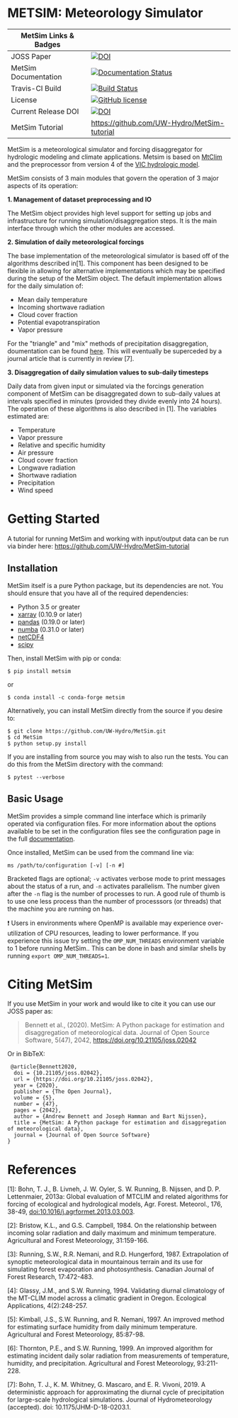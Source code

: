 METSIM: Meteorology Simulator
=============================
| MetSim Links & Badges              |                                                                             |
|------------------------|----------------------------------------------------------------------------------------------------------------------------------------------------------------------------------------------------------|
| JOSS Paper             | [![DOI](https://joss.theoj.org/papers/10.21105/joss.02042/status.svg)](https://doi.org/10.21105/joss.02042) |
| MetSim Documentation      | [![Documentation Status](http://readthedocs.org/projects/metsim/badge/?version=develop)](http://metsim.readthedocs.io/en/develop/?badge=develop) |
| Travis-CI Build           | [![Build Status](https://travis-ci.org/UW-Hydro/MetSim.png)](https://travis-ci.org/UW-Hydro/MetSim) |
| License                | [![GitHub license](https://img.shields.io/badge/license-GPLv3-blue.svg)](https://raw.githubusercontent.com/UW-Hydro/MetSim/master/LICENSE) |
| Current Release DOI    | [![DOI](https://zenodo.org/badge/69834400.svg)](https://zenodo.org/badge/latestdoi/69834400) |
| MetSim Tutorial        | https://github.com/UW-Hydro/MetSim-tutorial |

MetSim is a meteorological simulator and forcing disaggregator for
hydrologic modeling and climate applications. Metsim is based on
[MtClim](http://www.ntsg.umt.edu/project/mtclim)
and the preprocessor from version 4 of the [VIC hydrologic
model](https://github.com/UW-Hydro/VIC).

MetSim consists of 3 main modules that govern the operation of 3 major
aspects of its operation:

**1. Management of dataset preprocessing and IO**

The MetSim object provides high level support for setting up jobs and
infrastructure for running simulation/disaggregation steps. It is the
main interface through which the other modules are accessed.

**2. Simulation of daily meteorological forcings**

The base implementation of the meteorological simulator is based off of
the algorithms described in[1]. This component has been designed to be
flexible in allowing for alternative implementations which may be
specified during the setup of the MetSim object. The default
implementation allows for the daily simulation of:

-   Mean daily temperature
-   Incoming shortwave radiation
-   Cloud cover fraction
-   Potential evapotranspiration
-   Vapor pressure

For the "triangle" and "mix" methods of precipitation disaggregation,
doumentation can be found [here](https://github.com/UW-Hydro/MetSim/blob/develop/docs/PtriangleMethod.pdf).
This will eventually
be superceded by a journal article that is currently in review [7].

**3. Disaggregation of daily simulation values to sub-daily timesteps**

Daily data from given input or simulated via the forcings generation
component of MetSim can be disaggregated down to sub-daily values at
intervals specified in minutes (provided they divide evenly into 24
hours). The operation of these algorithms is also described in [1].
The variables estimated are:

-  Temperature
-  Vapor pressure
-  Relative and specific humidity
-  Air pressure
-  Cloud cover fraction
-  Longwave radiation
-  Shortwave radiation
-  Precipitation
-  Wind speed

Getting Started
===============
A tutorial for running MetSim and working with input/output data can be run
via binder here: https://github.com/UW-Hydro/MetSim-tutorial

Installation
------------

MetSim itself is a pure Python package, but its dependencies are not.
You should ensure that you have all of the required dependencies:

-   Python 3.5 or greater
-   [xarray](http://xarray.pydata.org/) (0.10.9 or later)
-   [pandas](http://pandas.pydata.org/) (0.19.0 or later)
-   [numba](http://numba.pydata.org/) (0.31.0 or later)
-   [netCDF4](https://github.com/Unidata/netcdf4-python)
-   [scipy](http://scipy.org/)

Then, install MetSim with pip or conda:

    $ pip install metsim

or

    $ conda install -c conda-forge metsim

Alternatively, you can install MetSim directly from the source if you desire to:

    $ git clone https://github.com/UW-Hydro/MetSim.git
    $ cd MetSim
    $ python setup.py install
    
If you are installing from source you may wish to also run the tests. 
You can do this from the MetSim directory with the command:

    $ pytest --verbose

Basic Usage
-----------

MetSim provides a simple command line interface which is primarily
operated via configuration files. For more information about the options
available to be set in the configuration files see the configuration
page in the full [documentation](http://metsim.readthedocs.io/en/develop/).


Once installed, MetSim can be used from the command line via:

`ms /path/to/configuration [-v] [-n #]`

Bracketed flags are optional; `-v` activates verbose mode to print
messages about the status of a run, and `-n` activates parallelism. The
number given after the `-n` flag is the number of processes to run. A
good rule of thumb is to use one less process than the number of
processsors (or threads) that the machine you are running on has.

:exclamation: Users in environments where OpenMP is available may experience
over-utilization of CPU resources, leading to lower performance. If you experience
this issue try setting the `OMP_NUM_THREADS` environment variable to 1 before running
MetSim.. This can be done in bash and similar shells by running
`export OMP_NUM_THREADS=1`.

Citing MetSim
=============
If you use MetSim in your work and would like to cite it you can use our JOSS paper as:

 > Bennett et al., (2020). MetSim: A Python package for estimation and disaggregation of meteorological data. Journal of Open Source Software, 5(47), 2042, https://doi.org/10.21105/joss.02042

Or in BibTeX:
``` 
 @article{Bennett2020,
  doi = {10.21105/joss.02042},
  url = {https://doi.org/10.21105/joss.02042},
  year = {2020},
  publisher = {The Open Journal},
  volume = {5},
  number = {47},
  pages = {2042},
  author = {Andrew Bennett and Joseph Hamman and Bart Nijssen},
  title = {MetSim: A Python package for estimation and disaggregation of meteorological data},
  journal = {Journal of Open Source Software}
}
```


References
==========

[1]: Bohn, T. J., B. Livneh, J. W. Oyler, S. W. Running, B. Nijssen,
    and D. P. Lettenmaier, 2013a: Global evaluation of MTCLIM and
    related algorithms for forcing of ecological and hydrological
    models, Agr. Forest. Meteorol., 176, 38-49,
    <doi:10.1016/j.agrformet.2013.03.003>.

[2]: Bristow, K.L., and G.S. Campbell, 1984. On the relationship between
    incoming solar radiation and daily maximum and minimum temperature.
    Agricultural and Forest Meteorology, 31:159-166.

[3]: Running, S.W., R.R. Nemani, and R.D. Hungerford, 1987. Extrapolation of
    synoptic meteorological data in mountainous terrain and its use for
    simulating forest evaporation and photosynthesis. Canadian Journal of
    Forest Research, 17:472-483.

[4]: Glassy, J.M., and S.W. Running, 1994. Validating diurnal climatology of
    the MT-CLIM model across a climatic gradient in Oregon. Ecological
    Applications, 4(2):248-257.

[5]: Kimball, J.S., S.W. Running, and R. Nemani, 1997. An improved method for
    estimating surface humidity from daily minimum temperature. Agricultural
    and Forest Meteorology, 85:87-98.

[6]: Thornton, P.E., and S.W. Running, 1999. An improved algorithm for
    estimating incident daily solar radiation from measurements of
    temperature, humidity, and precipitation. Agricultural and Forest
    Meteorology, 93:211-228.

[7]: Bohn, T. J., K. M. Whitney, G. Mascaro, and E. R. Vivoni, 2019. A
    deterministic approach for approximating the diurnal cycle of
    precipitation for large-scale hydrological simulations. Journal of
    Hydrometeorology (accepted). doi: 10.1175/JHM-D-18-0203.1.


